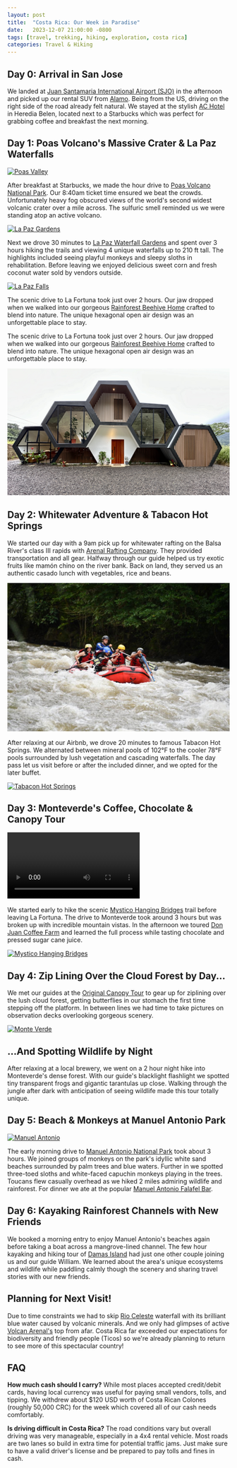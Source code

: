 ```yaml
---
layout: post
title:  "Costa Rica: Our Week in Paradise"
date:   2023-12-07 21:00:00 -0800
tags: [travel, trekking, hiking, exploration, costa rica]
categories: Travel & Hiking
---
```



## Day 0: Arrival in San Jose
We landed at [Juan Santamaria International Airport (SJO)](https://www.tripsavvy.com/san-jose-airport-guide-4171973) in the afternoon and picked up our rental SUV from [Alamo](https://www.alamo.com/en_US/car-rental/locations/costa-rica/san-jose-airport.html). Being from the US, driving on the right side of the road already felt natural. We stayed at the stylish [AC Hotel](https://www.marriott.com/hotels/travel/sjoah-ac-hotel-san-jose-escazu/) in Heredia Belen, located next to a Starbucks which was perfect for grabbing coffee and breakfast the next morning.

## Day 1: Poas Volcano's Massive Crater & La Paz Waterfalls

[![Poas Valley](/assets/img/blog/costarica/poas.png)](/assets/img/blog/costarica/poas.png)

After breakfast at Starbucks, we made the hour drive to [Poas Volcano National Park](https://www.govisitcostarica.com/region/city.asp?cID=14). Our 8:40am ticket time ensured we beat the crowds. Unfortunately heavy fog obscured views of the world's second widest volcanic crater over a mile across. The sulfuric smell reminded us we were standing atop an active volcano.

[![La Paz Gardens](/assets/img/blog/costarica/lapaz-1.png)](/assets/img/blog/costarica/lapaz-1.png)

Next we drove 30 minutes to [La Paz Waterfall Gardens](https://www.govisitcostarica.com/region/city.asp?cID=14) and spent over 3 hours hiking the trails and viewing 4 unique waterfalls up to 210 ft tall. The highlights included seeing playful monkeys and sleepy sloths in rehabilitation. Before leaving we enjoyed delicious sweet corn and fresh coconut water sold by vendors outside.

[![La Paz Falls](/assets/img/blog/costarica/lapaz-2.png)](/assets/img/blog/costarica/lapaz-2.png)

The scenic drive to La Fortuna took just over 2 hours. Our jaw dropped when we walked into our gorgeous [Rainforest Beehive Home](https://www.airbnb.com/rooms/3482139) crafted to blend into nature. The unique hexagonal open air design was an unforgettable place to stay.

The scenic drive to La Fortuna took just over 2 hours. Our jaw dropped when we walked into our gorgeous [Rainforest Beehive Home](https://www.airbnb.com/rooms/902365718352149376?source_impression_id=p3_1702959295_MeaMQReVnuO%2BRbun) crafted to blend into nature. The unique hexagonal open air design was an unforgettable place to stay. 

[![Beehive](/assets/img/blog/costarica/beehive.jpeg)](/assets/img/blog/costarica/beehive.jpeg)

## Day 2: Whitewater Adventure & Tabacon Hot Springs  

We started our day with a 9am pick up for whitewater rafting on the Balsa River's class III rapids with [Arenal Rafting Company](https://arenalrafting.com/). They provided transportation and all gear. Halfway through our guide helped us try exotic fruits like mamón chino on the river bank. Back on land, they served us an authentic casado lunch with vegetables, rice and beans.   

[![Arenal Rafting](/assets/img/blog/costarica/arenal-rafting.jpeg)](/assets/img/blog/costarica/arenal-rafting.jpeg)

After relaxing at our Airbnb, we drove 20 minutes to famous Tabacon Hot Springs. We alternated between mineral pools of 102°F to the cooler 78°F pools surrounded by lush vegetation and cascading waterfalls. The day pass let us visit before or after the included dinner, and we opted for the later buffet.  

[![Tabacon Hot Springs](/assets/img/blog/costarica/tabacon.png)](/assets/img/blog/costarica/tabacon.png)

## Day 3: Monteverde's Coffee, Chocolate & Canopy Tour 

![](/assets/img/blog/costarica/arenal.mov)

We started early to hike the scenic [Mystico Hanging Bridges](https://www.monteverdehangingbridges.com/) trail before leaving La Fortuna. The drive to Monteverde took around 3 hours but was broken up with incredible mountain vistas. In the afternoon we toured [Don Juan Coffee Farm](https://www.donjuancoffeetour.com/) and learned the full process while tasting chocolate and pressed sugar cane juice.   

[![Mystico Hanging Bridges](/assets/img/blog/costarica/mistico.png)](/assets/img/blog/costarica/mistico.png)

## Day 4: Zip Lining Over the Cloud Forest by Day...
We met our guides at the [Original Canopy Tour](https://www.monteverdeextremo.com/canopy-zip-line-tour-monteverde-costa-rica-en/) to gear up for ziplining over the lush cloud forest, getting butterflies in our stomach the first time stepping off the platform. In between lines we had time to take pictures on observation decks overlooking gorgeous scenery.

[![Monte Verde](/assets/img/blog/costarica/monteverde.png)](/assets/img/blog/costarica/monteverde.png)

## ...And Spotting Wildlife by Night
After relaxing at a local brewery, we went on a 2 hour night hike into Monteverde's dense forest. With our guide's blacklight flashlight we spotted tiny transparent frogs and gigantic tarantulas up close. Walking through the jungle after dark with anticipation of seeing wildlife made this tour totally unique.  

## Day 5: Beach & Monkeys at Manuel Antonio Park  

[![Manuel Antonio](/assets/img/blog/costarica/manuel-antonio.png)](/assets/img/blog/costarica/manuel-antonio.png)

The early morning drive to [Manuel Antonio National Park](https://www.manuelantoniopark.com/) took about 3 hours. We joined groups of monkeys on the park's idyllic white sand beaches surrounded by palm trees and blue waters. Further in we spotted three-toed sloths and white-faced capuchin monkeys playing in the trees. Toucans flew casually overhead as we hiked 2 miles admiring wildlife and rainforest. For dinner we ate at the popular [Manuel Antonio Falafel Bar](https://www.facebook.com/ManuelAntonioFalafelBar/).


## Day 6: Kayaking Rainforest Channels with New Friends
We booked a morning entry to enjoy Manuel Antonio's beaches again before taking a boat across a mangrove-lined channel. The few hour kayaking and hiking tour of [Damas Island](https://www.quepolandia.com/tours/mangrove-damas-island-estuary-kayak/) had just one other couple joining us and our guide William. We learned about the area's unique ecosystems and wildlife while paddling calmly though the scenery and sharing travel stories with our new friends. 

## Planning for Next Visit!
Due to time constraints we had to skip [Rio Celeste](https://www.anywhere.com/costa-rica/attractions/rio-celeste) waterfall with its brilliant blue water caused by volcanic minerals. And we only had glimpses of active [Volcan Arenal's](https://www.arenal.net/) top from afar. Costa Rica far exceeded our expectations for biodiversity and friendly people (Ticos) so we're already planning to return to see more of this spectacular country!

## FAQ

**How much cash should I carry?**
While most places accepted credit/debit cards, having local currency was useful for paying small vendors, tolls, and tipping. We withdrew about $120 USD worth of Costa Rican Colones (roughly 50,000 CRC) for the week which covered all of our cash needs comfortably.

**Is driving difficult in Costa Rica?**
The road conditions vary but overall driving was very manageable, especially in a 4x4 rental vehicle. Most roads are two lanes so build in extra time for potential traffic jams. Just make sure to have a valid driver's license and be prepared to pay tolls and fines in cash.
